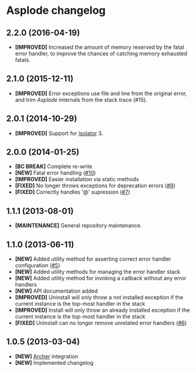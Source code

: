 # Asplode changelog

## 2.2.0 (2016-04-19)

- **[IMPROVED]** Increased the amount of memory reserved by the fatal error
  handler, to improve the chances of catching memory exhausted fatals.

## 2.1.0 (2015-12-11)

- **[IMPROVED]** Error exceptions use file and line from the original error, and
  trim *Asplode* internals from the stack trace (#15).

[#15]: https://github.com/eloquent/asplode/issues/15

## 2.0.1 (2014-10-29)

- **[IMPROVED]** Support for [Isolator] 3.

[isolator]: https://github.com/IcecaveStudios/isolator

## 2.0.0 (2014-01-25)

- **[BC BREAK]** Complete re-write
- **[NEW]** Fatal error handling ([#10])
- **[IMPROVED]** Easier installation via static methods
- **[FIXED]** No longer throws exceptions for deprecation errors ([#9])
- **[FIXED]** Correctly handles '@' supression ([#7])

[#7]: https://github.com/eloquent/asplode/issues/7
[#9]: https://github.com/eloquent/asplode/issues/9
[#10]: https://github.com/eloquent/asplode/issues/10

## 1.1.1 (2013-08-01)

- **[MAINTENANCE]** General repository maintenance.

## 1.1.0 (2013-06-11)

- **[NEW]** Added utility method for asserting correct error handler
  configuration ([#5])
- **[NEW]** Added utility methods for managing the error handler stack
- **[NEW]** Added utility method for invoking a callback without any error
  handlers
- **[NEW]** API documentation added
- **[IMPROVED]** Uninstall will only throw a not installed exception if the
  current instance is the top-most handler in the stack
- **[IMPROVED]** Install will only throw an already installed exception if the
  current instance is the top-most handler in the stack
- **[FIXED]** Uninstall can no longer remove unrelated error handlers ([#6])

[#5]: https://github.com/eloquent/asplode/issues/5
[#6]: https://github.com/eloquent/asplode/issues/6

## 1.0.5 (2013-03-04)

- **[NEW]** [Archer] integration
- **[NEW]** Implemented changelog

[archer]: https://github.com/IcecaveStudios/archer
